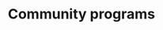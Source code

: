 ---
title: Community programs
longTitle: 'Community programs'
tags:
- gccommon
french:
- "[[Programme communautaire]]"
---